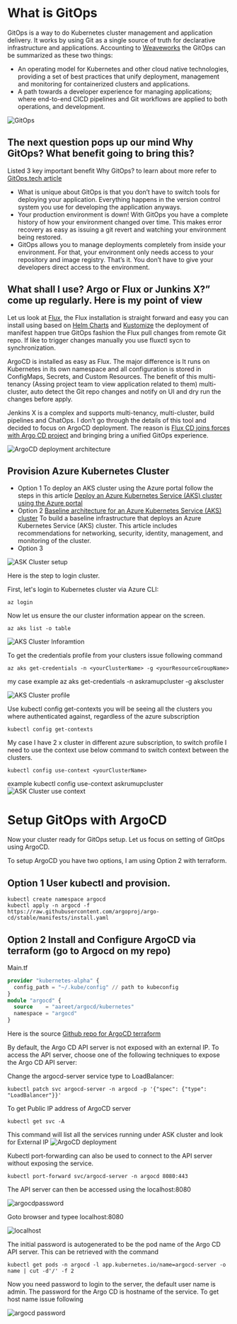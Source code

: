 # What is GitOps

GitOps is a way to do Kubernetes cluster management and application delivery.  It works by using Git as a single source of truth for declarative infrastructure and applications. Accounting to [Weaveworks](https://www.weave.works/technologies/gitops/) the GitOps can be summarized as these two things:

- An operating model for Kubernetes and other cloud native technologies, providing a set of best practices that unify deployment, management and monitoring for containerized clusters and applications.
- A path towards a developer experience for managing applications; where end-to-end CICD pipelines and Git workflows are applied to both operations, and development.

![GitOps](./images/gitops-faizal.png)

## The next question pops up our mind Why GitOps? What benefit going to bring this? 

Listed 3 key important benefit Why GitOps? to learn about more refer to [GitOps.tech article](https://www.gitops.tech/#:~:text=GitOps%20is%20a%20way%20of,Git%20and%20Continuous%20Deployment%20tools.)

- What is unique about GitOps is that you don’t have to switch tools for deploying your application. Everything happens in the version control system you use for developing the application anyways.
- Your production environment is down! With GitOps you have a complete history of how your environment changed over time. This makes error recovery as easy as issuing a git revert and watching your environment being restored.
- GitOps allows you to manage deployments completely from inside your environment. For that, your environment only needs access to your repository and image registry. That’s it. You don’t have to give your developers direct access to the environment.

## What shall I use? Argo or Flux or Junkins X?” come up regularly. Here is my point of view

Let us look at [Flux](https://fluxcd.io/), the Flux installation is straight forward and easy you can install using based on [Helm Charts](https://docs.fluxcd.io/en/1.19.0/tutorials/get-started-helm/) and [Kustomize](https://docs.fluxcd.io/en/1.19.0/tutorials/get-started-kustomize/) the deployment of manifest happen true GitOps fashion the Flux pull changes from remote Git repo. If like to trigger changes manually you use fluxctl sycn to synchronization.

ArgoCD is installed as easy as Flux. The major difference is It runs on Kubernetes in its own namespace and all configuration is stored in ConfigMaps, Secrets, and Custom Resources. The benefit of this multi-tenancy (Assing project team to view application related to them) multi-cluster, auto detect the Git repo changes and notify on UI and dry run the changes before apply. 

Jenkins X is a complex and supports multi-tenancy, multi-cluster, build pipelines and ChatOps. I don’t go through the details of this tool and decided to focus on ArgoCD deployment. The reason is [Flux CD joins forces with Argo CD project](https://discuss.kubernetes.io/t/flux-cd-joins-forces-with-argo-cd-project/8678) and bringing bring a unified GitOps experience.

![ArgoCD deployment architecture](./images/argocd-deployment.png)

## Provision Azure Kubernetes Cluster

- Option 1 To deploy an AKS cluster using the Azure portal follow the steps in this article [Deploy an Azure Kubernetes Service (AKS) cluster using the Azure portal](https://docs.microsoft.com/en-us/azure/aks/kubernetes-walkthrough-portal)
- Option 2 [Baseline architecture for an Azure Kubernetes Service (AKS) cluster](https://docs.microsoft.com/en-us/azure/architecture/reference-architectures/containers/aks/secure-baseline-aks) To build a baseline infrastructure that deploys an Azure Kubernetes Service (AKS) cluster. This article includes recommendations for networking, security, identity, management, and monitoring of the cluster.
- Option 3 <Add Terraform Cluster provision here>

![ASK Cluster setup](./images/akscluster.PNG)

Here is the step to login cluster.

First, let's login to Kubernetes cluster via Azure CLI:

```Azure CLI
az login
```

Now let us ensure the our cluster information appear on the screen.
```Azure CLI
az aks list -o table
```
![AKS Cluster Inforamtion](./images/cluster-information.PNG)

To get the credentials profile from your clusters issue following command 
```Azure CLI
az aks get-credentials -n <yourClusterName> -g <yourResourceGroupName>
````
my case example az aks get-credentials -n askramupcluster -g akscluster

![AKS Cluster profile](./images/cluster-context.PNG)

Use kubectl config get-contexts you will be seeing all the clusters you where authenticated against, regardless of the azure subscription
```Kubectl
kubectl config get-contexts
```

My case I have 2 x cluster in different azure subscription, to switch profile I  need to use the context use below command to switch context between the clusters. 
```kubectl
kubectl config use-context <yourClusterName>
```
example kubectl config use-context askrumupcluster
![ASK Cluster use context ](./images/use-context.PNG)

# Setup GitOps with ArgoCD 

Now your cluster ready for GitOps setup. Let us focus on setting of GitOps using ArgoCD.

To setup ArgoCD you have two options, I am using Option 2 with terraform. 
## Option 1 User kubectl and provision. 
```kubectl
kubectl create namespace argocd
kubectl apply -n argocd -f https://raw.githubusercontent.com/argoproj/argo-cd/stable/manifests/install.yaml
```
## Option 2 Install and Configure ArgoCD via terraform (go to Argocd on my repo) 

Main.tf 
```terraform 
provider "kubernetes-alpha" {
  config_path = "~/.kube/config" // path to kubeconfig
}
module "argocd" {
  source    = "aareet/argocd/kubernetes"
  namespace = "argocd"
}
```
Here is the source [Github repo for ArgoCD terraform](https://github.com/aareet/terraform-kubernetes-argocd) 

By default, the Argo CD API server is not exposed with an external IP. To access the API server, choose one of the following techniques to expose the Argo CD API server:

Change the argocd-server service type to LoadBalancer:
```kubectl
kubectl patch svc argocd-server -n argocd -p '{"spec": {"type": "LoadBalancer"}}'
```
To get Public IP address of ArgoCD server

```kubectl
kubectl get svc -A 
```

This command will list all the services running under ASK cluster and look for External IP 
![ArgoCD deployment](./images/argolb.PNG)

Kubectl port-forwarding can also be used to connect to the API server without exposing the service.

``` kubectl
kubectl port-forward svc/argocd-server -n argocd 8080:443
```
The API server can then be accessed using the localhost:8080

![argocdpassword](./images/localportforwarding.PNG)

Goto browser and typee localhost:8080

![localhost](./images/localhostargo.PNG)

The initial password is autogenerated to be the pod name of the Argo CD API server. This can be retrieved with the command
``` kubectl 
kubectl get pods -n argocd -l app.kubernetes.io/name=argocd-server -o name | cut -d'/' -f 2
```
Now you need password to login to the server, the default user name is admin. The password for the Argo CD is hostname of the service. To get host name issue following 

![argocd password](./images/serverpwd.PNG)
